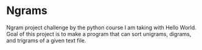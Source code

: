 # Ngrams
Ngram project challenge by the python course I am taking with Hello World. Goal of this project is to make a program that can sort unigrams, digrams, and trigrams of a given text file.
